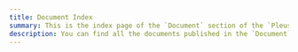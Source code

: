 ```yaml
---
title: Document Index
summary: This is the index page of the `Document` section of the `Pleuston Blog`.
description: You can find all the documents published in the `Document` section of the `Pleuston Blog`.
---
```

